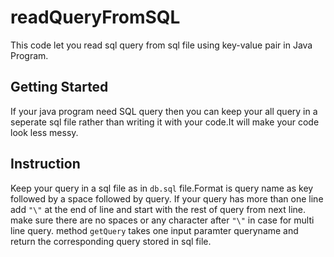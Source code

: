 # readQueryFromSQL
This code let you read sql query from sql file using key-value pair in Java Program.

## Getting Started
If your java program need SQL query then you can keep your all query in a seperate sql file rather than writing it with your code.It will make your code look less messy.

## Instruction
Keep your query in a sql file as in ```db.sql``` file.Format is  query name as key followed by a space followed by query. If your query has more than one line add ```"\"``` at the end of line and start with the rest of query from next line. make sure there are no spaces or any character after ```"\"``` in case for multi line query.
method ```getQuery``` takes one input paramter queryname and return the corresponding query stored in sql file.

